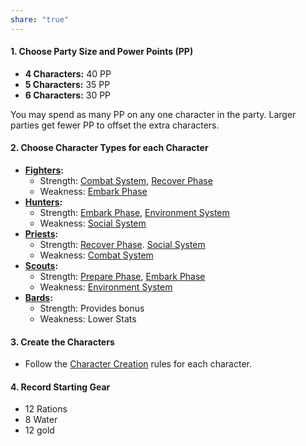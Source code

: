 ```yaml
---
share: "true"
---
```



#### 1. Choose Party Size and Power Points (PP)

- **4 Characters:** 40 PP
- **5 Characters:** 35 PP
- **6 Characters:** 30 PP

You may spend as many PP on any one character in the party. Larger parties get fewer PP to offset the extra characters.
#### 2. Choose  Character Types for each Character

- **[Fighters](./Fighters.md):** 
  - Strength: [Combat System](./Combat%20System.md), [Recover Phase](./Recover%20Phase.md)
  - Weakness: [Embark Phase](./Embark%20Phase.md)
- **[Hunters](./Hunters.md):** 
  - Strength: [Embark Phase](./Embark%20Phase.md), [Environment System](./Environment%20System.md)
  - Weakness: [Social System](./Social%20System.md)
- **[Priests](./Priests.md):** 
  - Strength: [Recover Phase](./Recover%20Phase.md). [Social System](./Social%20System.md)
  - Weakness: [Combat System](./Combat%20System.md)
- **[Scouts](./Scouts.md):** 
  - Strength: [Prepare Phase](./Prepare%20Phase.md), [Embark Phase](./Embark%20Phase.md)
  - Weakness: [Environment System](./Environment%20System.md)
- **[Bards](Bards.md):** 
  - Strength: Provides bonus
  - Weakness: Lower Stats
#### 3. Create the Characters

- Follow the [Character Creation](./Character%20Creation.md) rules for each character.

#### 4. Record Starting Gear

- 12 Rations
- 8 Water
- 12 gold